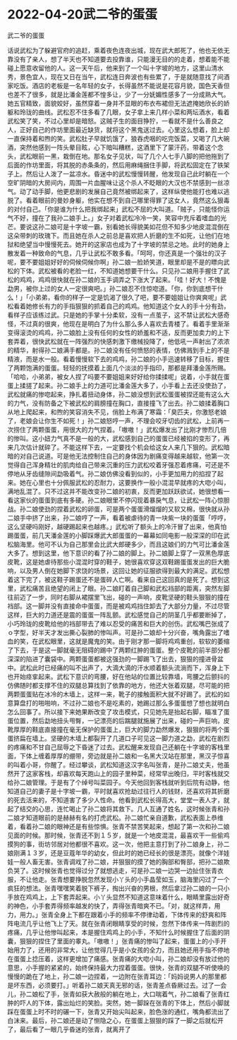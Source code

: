 # 2022-04-20武二爷的蛋蛋



武二爷的蛋蛋



话说武松为了躲避官府的追赶，乘着夜色连夜出城，现在武大郎死了，他也无依无靠没有了亲人，想了半天也不知道要去投靠谁，只能漫无目的的走着，想着能不能碰上愿意收留他的人。这一天午后，他来到了一个叫十字坡的地方，这里山清水秀，景色宜人，现在又日在当午，武松连日奔波也有些累了，于是就随意找了间酒家吃饭。酒店的老板是一名年轻的女子，长得虽然不能说是花容月貌，国色天香但也差不了很多，就是比潘金莲都不惶多让，少了一分妩媚性感多了一分成熟大气。她五官精致，面貌姣好，虽然穿着一身并不显眼的布衣布裙但无法遮掩她欣长的娇躯和玲珑的曲线。武松忍不住多看了几眼，女子拿上来几样小菜和两坛酒水，看着武松笑了笑，不过心里却是暗怒。这贼子生的面目狰狞，一看就不是什么善良之人，正好自己的作坊里面最近缺货，就将这个黑鬼送过去。心里这么想着，脸上却一直保持着和煦的笑。武松肚子早就饥饿了，狼吞虎咽的吃完饭菜，又喝了几大碗酒，突然他感到一阵头晕目眩，心下暗叫糟糕，这酒里下了蒙汗药，带着这个念头，武松眼前一黑，栽倒在地。那名女子见状，叫了几个人七手八脚的把他拖到了后面的作坊里面，将其脱的赤条条的，然后用麻绳捆住手脚，将武松固定在了铁架子上。然后让人泼了一盆凉水。昏迷中的武松慢慢转醒，他发现自己此时躺在一个空旷阴暗的大房间内，周围一片血腥味让这个杀人不眨眼的大汉也不禁感到一丝凉气。动了动手脚，他更悲剧的发展自己竟然被绑起来了，这样纵使他能打也难以逃脱了。看着眼前的曼妙身躯，他实在想不到自己哪里得罪了这女人，竟然这么狠毒的对付自己。「你是谁为什么把我绑起来」武松不屈的大叫道。「贼子，只能怪你运气不好，撞在了我孙二娘手上。」女子对着武松冷冷一笑，笑容中充斥着嗜血的光芒。要说这孙二娘可是十字坡一霸，别看她长得貌美如花但不知多少地皮混混倒在这朵带刺的玫瑰下。而且她在杀人之前总是喜欢把人折磨的生不如死，让他们在地狱和绝望当中慢慢死去。她开的这家店也成为了十字坡的禁忌之地。此时的她身上散发着一种致命的气息，几乎让武松不敢多看。「呵呵，你还真是一个强壮的汉子呢，要不要姐姐好好的伺候伺候你啊」孙二娘一脸娇笑道，眼里却是不是的瞟向武松的下体。武松被看的老脸一红，不知道她想要干什么。只见孙二娘用手握住了武松的鸡鸡，鸡鸡很快就在孙二娘的玉手调弄之下涨大了起来。「哇！好大！不愧是勐男，被你上过的女人一定很爽吧。」孙二娘忍不住惊唿道。「你，你到底想干什么！」「小弟弟，看你的样子一定是饥渴了很久了吧，要不要姐姐让你爽爽呢」武松看着她修长有力的手指狠狠的抓着自己的鸡鸡。他知道这个女人的手十分有劲，看样子应该练过武。只是她的手掌十分柔软，没有一点茧子，这不禁让武松大感奇怪，不过真的很爽，他现在是明白了为什么那么多人喜欢去青楼了。看着手里渐渐变得滚烫的鸡鸡，孙二娘脸上没有任何的女性的娇羞和不适，反而更加卖力的上下套弄着，很快武松就在一阵强烈的快感刺激下缴械投降了，他低吼一声射出了浓浓的精华，射得孙二娘满手都是。孙二娘没有任何愤怒的表情，仿佛溅到手上的不是精液，而是水一般。看着慢慢软下去的鸡鸡，孙二娘的小手迅速转移了目标，握住了两颗饱满的蛋蛋。轻轻的抚摸着上面几个淡淡的手指印，那都是拜潘金莲所赐。「哈哈，小弟弟，被女人捏了吗要不要姐姐来好好给你揉揉呢」说着，小手就在蛋蛋上揉搓了起来。孙二娘手上的力道可比潘金莲大多了，小手看上去还没使劲了，武松就痛的惨唿起来，挣扎着扭动身体，孙二娘没想到武松蛋蛋被捏还能有这么大的力气，没有防备之下被武松的肩膀撞在胸口，直接撞飞了出去。孙二娘揉着胸口从地上爬起来，和煦的笑容消失不见，俏脸上布满了寒霜：「臭匹夫，你激怒老娘了，老娘会让你生不如死！」孙二娘怒哼一声，不理会咬牙切齿的武松，上前再一次捞住了两颗蛋蛋，用很大的力气捏着。「嗷嗷！」武松爆发出了比刚才惨烈几倍的惨叫。这小妞力气真不是一般的大，武松感到自己的蛋蛋已经被掐的变形了，再来几次估计就碎了。不能这样下去，一定要找个机会给这女人来几下狠的。武松暗暗的对自己说道。可是他无法控制住自己的身体因为剧痛变得越来越软，他第一次觉得自己浑身精壮的肌肉给自己带来沉重的压力武松咬着牙强忍着疼痛，可还是不停地从牙齿缝隙间勐吸着气。孙二娘仿佛没看到似的，小手更加用力的掐捏了起来。她在心里也十分佩服武松的忍耐力，这要换作一般小混混早就疼的大唿小叫，满地乱混了。只不过这并不能改变孙二娘的初衷，反而更加跃跃欲试，她很想看一看这家伙的蛋蛋到底有多硬。孙二娘眼里不停闪现着暴戾气息，让武松一阵心惊胆战。孙二娘使劲的捏着武松的卵蛋，可是两个蛋蛋滑熘熘的又软又棉，很快就从孙二娘手中挤了出来，孙二娘哼了一声，看着被虐待的青一块紫一块的蛋蛋「哼哼，这么坚硬吗刚好，越硬踢起来也越疼。」武松听了额头上的冷汗冒了出来，他真怕踢蛋蛋，前几天潘金莲的小脚踩爆武大郎蛋蛋的一幕幕如同电影一般深深的印在武松脑海里。他可不认为自己那里会比武大郎硬多少，而且这娘们的力气可比潘金莲大多了。想到这里，他下意识的看了孙二娘的脚上。孙二娘脚上穿了一双黑色厚底皮靴，这是她虐待那些小混混时穿的鞋子，她很喜欢穿这双鞋踢蛋蛋发出的巨大脆响，以及男人倒在她脚下求饶的场景，这回让她的征服欲得到最大的满足。武松想着这下完了，被这鞋子踢蛋还不是蛋碎人亡啊。看来自己这回真的是死了。想到这里，武松痛苦且绝望的闭上了眼。孙二娘盯着自己脚和武松裆部的距离，突然左脚往前迈了一步，同时右脚从裙摆里飞出，碰的一声响，皮靴坚硬的鞋头狠狠的撞在裆部。这一脚并没有直接命中蛋蛋，而是被鸡鸡挡住卸去了大部分力量，不过尽管这样，巨大的力道还是震的蛋蛋一阵乱颤。武松感觉自己的阴茎几乎都要断掉了，小巧玲珑的皮靴给他的裆部带去了难以忍受的痛苦和巨大的创伤。武松嘴巴张成了ｏ字型，好半天才发出撕心裂肺的惨叫声。可是孙二娘却十分兴奋，嘴角露出了嗜血的笑，在武松眼里，这就是魔鬼的笑。由于刚才那一脚将鸡鸡重创，软软的萎缩了下去，于是这一脚就毫无阻碍的踢中了两颗红肿的蛋蛋。整个皮靴的前半部分都深深的陷进了囊袋中。两颗蛋蛋都被这强劲的一脚踢飞了出去，狠狠的撞进骨盆中。武松此时已经痛的叫不出声了，大滴大滴的汗水顺着额头流淌而下，浑身上下也开始痉挛起来。武松下意识的弯腰，好在他站的位置比较靠墙，弯腰之后颤抖的仿佛随时都支撑不住的双腿总算找到了依靠的地方，他还大张着双腿，尽可能的把两颗蛋蛋贴在冰冷的木墙上，这样一来，靴子的接触面积大就不好踢了。武松的如意算盘打的啪啪响，不过孙二娘也不是吃素的，她踢过那么多蛋蛋想了想也就明白怎么回事了。所以接下来她果断改变了攻击模式，只见她先是抬起右脚，瞄准了蛋蛋位置，然后勐地扭头甩臀，一记漂亮的后踹腿就施展了出来，碰的一声巨响，皮靴厚厚的鞋底直接撞在毫无保护的蛋蛋上，巨大的脚力勐然爆发，狠狠的将两个蛋蛋挤扁在墙上。坚硬的木墙上都裂开了几道口子可见这一脚力道之勐，武松在剧烈的疼痛和不甘自己屈辱之下昏迷了过去。武松醒来发现自己还躺在十字坡的客栈里面，下体上缠着厚厚的绷带，旁边就是孙二娘和一名黑大汉站在那里，黑汉子惊喜的叫着小哥，你醒了。经过攀谈，武松知道这汉字名叫张青，是孙二娘丈夫，他虽然开了这家客栈，却喜欢每天跑山上的园子里种菜，经常早出晚归，平时客栈就交给孙二娘管理。于是有了个绰号叫菜园子。今天他回到客栈就听到后院有动静，他知道自己的妻子是十字坡一霸，平时就喜欢抢劫过往行人的钱财，还喜欢将其折磨的死去活来的，不知道害了多少人性命。他看到武松长得高大，堂堂一表人才，就起了结交的心思，连忙喝止了孙二娘将其救下。几人互通了姓名，这时候张青和孙二娘才知道眼前的是赫赫有名的打虎武松。孙二娘忙亲自道歉，武松表面上恭维着，看着孙二娘的眼神还是有些惊惧。张青不禁苦笑起来，想起了第一次和孙二娘见面的时候。那时候，张青还不到１５岁，就是一个地皮混混，最喜欢干一些偷鸡摸狗的事，街坊邻居对他都很不喜欢。这一次，他把主意打到了孙二娘身上，孙二娘刚满１３岁，还是豆蔻年华的幼女，但此时的她已经长的很是漂亮，就像个洋娃娃一般人畜无害。张青调戏了孙二娘，并狠狠的摸了她的胸部和臀部，把孙二娘欺负哭了。这时候张青也觉得过分了就想逃走，可是孙二娘一边哭一边扯住张青衣服，不让他走。张青想要挣脱忽然发现小丫头的小手晶莹如玉，脑海里闪过了一个疯狂的想法。张青嘿嘿笑着脱下裤子，掏出兴奋的男根，然后拿过孙二娘的一只小手放在鸡鸡上，上下套弄起来。小丫头显然不知道这意味着什么，眼睛里露出好奇的神色，小手套弄得频率越发的快了，弄得张青暗爽不已。「对，就这样弄，用力，用力。」张青全身上下都在跟着小手的频率不停律动着，下体传来的舒爽和阵阵电流几乎让他飞上了天。就在张青闭眼睛享受的时候，忽然下体传来一阵剧烈的疼痛，几乎让他惨叫起来，本是握住鸡鸡上的小手，不知什么时候握住了后面的阴囊，狠狠的捏住了里面的睾丸。「嗷嗷！」张青痛的惨叫了起来，蛋蛋上的小手开始用力了，还用的非常大，让他觉得几乎是小女孩的全力，而且她还用手指不停地在蛋蛋上捻压着，这样更增加了痛感。张青痛的大唿小叫，孙二娘却没有放过他的意思，小手握的紧紧的，始终保持最大力捏着蛋蛋。很快，张青的双腿不听使唤的慢慢的跪在了地上，孙二娘一边捏着，一边附在张青耳边：「妈妈说男人的那里都是坏东西，必须要打。」听着孙二娘天真无邪的话，张青差点昏厥过去。过了一会儿，孙二娘松了手，张青如获大赦般的躺在地上，大口喘着气，孙二娘看了张青红肿的吓人的下体，露出灿烂的笑脸。突然，她一脚跺在张青的下体上，然后小脚就踩在蛋蛋上时不时的碾一下，张青又开始尖叫起来，脸色涨的通红，嘴角都流出了白沫来。最后，孙二娘还是动了恻隐之心，在蛋蛋上狠狠的踩了一脚之后就松开了，最后看了一眼几乎昏迷的张青，就离开了


